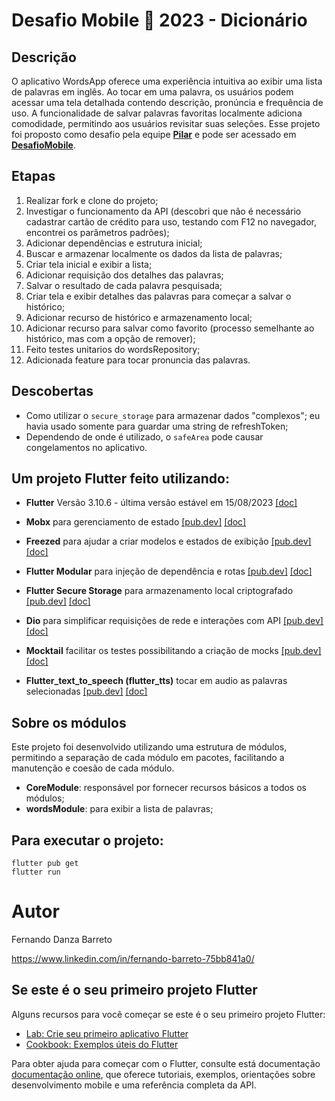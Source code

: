 # Desafio Mobile 🏅 2023 - Dicionário

## Descrição

O aplicativo WordsApp oferece uma experiência intuitiva ao exibir uma lista de palavras em inglês. Ao tocar em uma palavra, os usuários podem acessar uma tela detalhada contendo descrição, pronúncia e frequência de uso. A funcionalidade de salvar palavras favoritas localmente adiciona comodidade, permitindo aos usuários revisitar suas seleções. Esse projeto foi proposto como desafio pela equipe [**Pilar**](https://www.soupilar.com.br/) e pode ser acessado em [**DesafioMobile**](https://github.com/alessandrosil/desafio-mobile).

## Etapas
1. Realizar fork e clone do projeto;
2. Investigar o funcionamento da API (descobri que não é necessário cadastrar cartão de crédito para uso, testando com F12 no navegador, encontrei os parâmetros padrões);
3. Adicionar dependências e estrutura inicial;
4. Buscar e armazenar localmente os dados da lista de palavras;
5. Criar tela inicial e exibir a lista;
6. Adicionar requisição dos detalhes das palavras;
7. Salvar o resultado de cada palavra pesquisada;
8. Criar tela e exibir detalhes das palavras para começar a salvar o histórico;
9. Adicionar recurso de histórico e armazenamento local;
10. Adicionar recurso para salvar como favorito (processo semelhante ao histórico, mas com a opção de remover);
11. Feito testes unitarios do wordsRepository; 
11. Adicionada feature para tocar pronuncia das palavras. 

## Descobertas
- Como utilizar o `secure_storage` para armazenar dados "complexos"; eu havia usado somente para guardar uma string de refreshToken;
- Dependendo de onde é utilizado, o `safeArea` pode causar congelamentos no aplicativo.

## Um projeto Flutter feito utilizando:

- **Flutter** Versão 3.10.6 - última versão estável em 15/08/2023 [[doc]](https://docs.flutter.dev/release/archive?tab=windows)

- **Mobx** para gerenciamento de estado [[pub.dev]](https://pub.dev/packages/mobx) [[doc]](https://pub.dev/documentation/mobx/latest/)

- **Freezed** para ajudar a criar modelos e estados de exibição [[pub.dev]](https://pub.dev/packages/freezed) [[doc]](https://pub.dev/documentation/freezed/latest/)

- **Flutter Modular** para injeção de dependência e rotas [[pub.dev]](https://pub.dev/packages/flutter_modular) [[doc]](https://modular.flutterando.com.br/)
  
- **Flutter Secure Storage** para armazenamento local criptografado [[pub.dev]](https://pub.dev/packages/flutter_secure_storage) [[doc]](https://pub.dev/documentation/flutter_secure_storage/latest/)
  
- **Dio** para simplificar requisições de rede e interações com API [[pub.dev]](https://pub.dev/packages/dio) [[doc]](https://pub.dev/documentation/dio/latest/)

- **Mocktail** facilitar os testes possibilitando a criação de mocks [[pub.dev]](https://pub.dev/packages/mocktail) [[doc]](https://pub.dev/documentation/mocktail/latest/)

- **Flutter_text_to_speech (flutter_tts)** tocar em audio as palavras selecionadas [[pub.dev]](https://pub.dev/packages/flutter_tts) [[doc]](https://pub.dev/documentation/flutter_tts/latest/)

## Sobre os módulos
Este projeto foi desenvolvido utilizando uma estrutura de módulos, permitindo a separação de cada módulo em pacotes, facilitando a manutenção e coesão de cada módulo.

 - **CoreModule**: responsável por fornecer recursos básicos a todos os módulos;
 - **wordsModule**: para exibir a lista de palavras;

## Para executar o projeto:
```
flutter pub get
flutter run
```

# Autor

Fernando Danza Barreto

https://www.linkedin.com/in/fernando-barreto-75bb841a0/

## Se este é o seu primeiro projeto Flutter

Alguns recursos para você começar se este é o seu primeiro projeto Flutter:

- [Lab: Crie seu primeiro aplicativo Flutter](https://flutter.dev/docs/get-started/codelab)
- [Cookbook: Exemplos úteis do Flutter](https://flutter.dev/docs/cookbook)

Para obter ajuda para começar com o Flutter, consulte está documentação
[documentação online](https://flutter.dev/docs), que oferece tutoriais,
exemplos, orientações sobre desenvolvimento mobile e uma referência completa da API.
